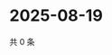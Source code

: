 # 2025-08-19

共 0 条

<!-- BEGIN ZHIHUQUESTIONS -->
<!-- 最后更新时间 Tue Aug 19 2025 22:11:37 GMT+0800 (China Standard Time) -->

<!-- END ZHIHUQUESTIONS -->
